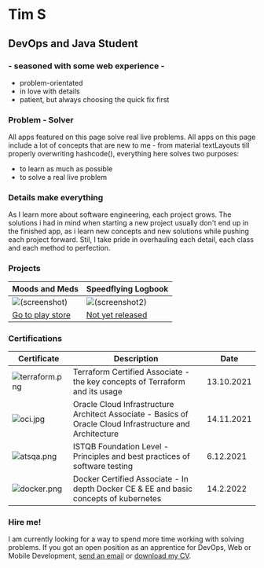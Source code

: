 # Tim S

## DevOps and Java Student
### - seasoned with some web experience -

- problem-orientated
- in love with details
- patient, but always choosing the quick fix first

### Problem - Solver

All apps featured on this page solve real live problems. All apps on this page include a lot of concepts that are new to me - from material textLayouts till properly overwriting hashcode(), everything here solves two purposes:

- to learn as much as possible
- to solve a real live problem

### Details make everything

As I learn more about software engineering, each project grows. The solutions i had in mind when starting a new project usually don't end up in the finished app, as i learn new concepts and new solutions while pushing each project forward. Stil, I take pride in overhauling each detail, each class and each method to perfection.

### Projects

| Moods and Meds | Speedflying Logbook |
| --- | --- |
| ![(screenshot)](http://trsonn.com/moodsandmeds.jpg "moods and meds screenshot ") |![(screenshot2)](http://trsonn.com/speedflying.png "speedflying screenshot ") |
| [Go to play store](https://play.google.com/store/apps/details?id=com.trsonn.dbtdiary) | [Not yet released](#) |

### Certifications

| Certificate | Description | Date |  
| --- | --- | --- |  
| ![terraform.png](http://trsonn.com/terraform.png "terraform certificate") | Terraform Certified Associate - the key concepts of Terraform and its usage | 13.10.2021 |  
| ![oci.jpg](http://trsonn.com/oci.jpg "oci associate certificate") | Oracle Cloud Infrastructure Architect Associate - Basics of Oracle Cloud Infrastructure and Architecture | 14.11.2021 |
| ![atsqa.png](http://trsonn.com/atsqa.png "ISTQB Foundation Level") | ISTQB Foundation Level - Principles and best practices of software testing | 6.12.2021 |
|  ![docker.png](http://trsonn.com/docker.png "Docker Certified associate") | Docker Certified Associate - In depth Docker CE & EE and basic concepts of kubernetes  | 14.2.2022 |


### Hire me!

I am currently looking for a way to spend more time working with solving problems. If you got an open position as an apprentice for DevOps, Web or Mobile Development,  [send an email](mailto:hire@trsonn.com) or  [download my CV](http://trsonn.com/cv.pdf). 

